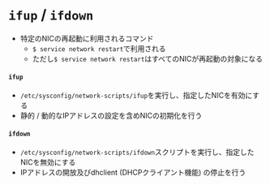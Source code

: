 # `ifup` / `ifdown`
- 特定のNICの再起動に利用されるコマンド
  - `$ service network restart`で利用される
  - ただし`$ service network restart`はすべてのNICが再起動の対象になる

#### `ifup`
- `/etc/sysconfig/network-scripts/ifup`を実行し、指定したNICを有効にする
- 静的 / 動的なIPアドレスの設定を含めNICの初期化を行う

#### `ifdown`
- `/etc/sysconfig/network-scripts/ifdown`スクリプトを実行し、指定したNICを無効にする
- IPアドレスの開放及びdhclient (DHCPクライアント機能) の停止を行う
